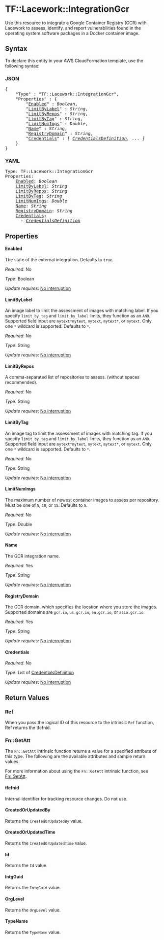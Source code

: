 # TF::Lacework::IntegrationGcr

Use this resource to integrate a Google Container Registry (GCR) with Lacework to assess, identify,
and report vulnerabilities found in the operating system software packages in a Docker container
image.

## Syntax

To declare this entity in your AWS CloudFormation template, use the following syntax:

### JSON

<pre>
{
    "Type" : "TF::Lacework::IntegrationGcr",
    "Properties" : {
        "<a href="#enabled" title="Enabled">Enabled</a>" : <i>Boolean</i>,
        "<a href="#limitbylabel" title="LimitByLabel">LimitByLabel</a>" : <i>String</i>,
        "<a href="#limitbyrepos" title="LimitByRepos">LimitByRepos</a>" : <i>String</i>,
        "<a href="#limitbytag" title="LimitByTag">LimitByTag</a>" : <i>String</i>,
        "<a href="#limitnumimgs" title="LimitNumImgs">LimitNumImgs</a>" : <i>Double</i>,
        "<a href="#name" title="Name">Name</a>" : <i>String</i>,
        "<a href="#registrydomain" title="RegistryDomain">RegistryDomain</a>" : <i>String</i>,
        "<a href="#credentials" title="Credentials">Credentials</a>" : <i>[ <a href="credentialsdefinition.md">CredentialsDefinition</a>, ... ]</i>
    }
}
</pre>

### YAML

<pre>
Type: TF::Lacework::IntegrationGcr
Properties:
    <a href="#enabled" title="Enabled">Enabled</a>: <i>Boolean</i>
    <a href="#limitbylabel" title="LimitByLabel">LimitByLabel</a>: <i>String</i>
    <a href="#limitbyrepos" title="LimitByRepos">LimitByRepos</a>: <i>String</i>
    <a href="#limitbytag" title="LimitByTag">LimitByTag</a>: <i>String</i>
    <a href="#limitnumimgs" title="LimitNumImgs">LimitNumImgs</a>: <i>Double</i>
    <a href="#name" title="Name">Name</a>: <i>String</i>
    <a href="#registrydomain" title="RegistryDomain">RegistryDomain</a>: <i>String</i>
    <a href="#credentials" title="Credentials">Credentials</a>: <i>
      - <a href="credentialsdefinition.md">CredentialsDefinition</a></i>
</pre>

## Properties

#### Enabled

The state of the external integration. Defaults to `true`.

_Required_: No

_Type_: Boolean

_Update requires_: [No interruption](https://docs.aws.amazon.com/AWSCloudFormation/latest/UserGuide/using-cfn-updating-stacks-update-behaviors.html#update-no-interrupt)

#### LimitByLabel

An image label to limit the assessment of images with matching label. If you specify `limit_by_tag` and `limit_by_label` limits, they function as an `AND`. Supported field input are `mytext*mytext`, `mytext`, `mytext*`, or `mytext`. Only one `*` wildcard is supported. Defaults to `*`.

_Required_: No

_Type_: String

_Update requires_: [No interruption](https://docs.aws.amazon.com/AWSCloudFormation/latest/UserGuide/using-cfn-updating-stacks-update-behaviors.html#update-no-interrupt)

#### LimitByRepos

A comma-separated list of repositories to assess. (without spaces recommended).

_Required_: No

_Type_: String

_Update requires_: [No interruption](https://docs.aws.amazon.com/AWSCloudFormation/latest/UserGuide/using-cfn-updating-stacks-update-behaviors.html#update-no-interrupt)

#### LimitByTag

An image tag to limit the assessment of images with matching tag. If you specify `limit_by_tag` and `limit_by_label` limits, they function as an `AND`. Supported field input are `mytext*mytext`, `mytext`, `mytext*`, or `mytext`. Only one `*` wildcard is supported. Defaults to `*`.

_Required_: No

_Type_: String

_Update requires_: [No interruption](https://docs.aws.amazon.com/AWSCloudFormation/latest/UserGuide/using-cfn-updating-stacks-update-behaviors.html#update-no-interrupt)

#### LimitNumImgs

The maximum number of newest container images to assess per repository. Must be one of `5`, `10`, or `15`. Defaults to `5`.

_Required_: No

_Type_: Double

_Update requires_: [No interruption](https://docs.aws.amazon.com/AWSCloudFormation/latest/UserGuide/using-cfn-updating-stacks-update-behaviors.html#update-no-interrupt)

#### Name

The GCR integration name.

_Required_: Yes

_Type_: String

_Update requires_: [No interruption](https://docs.aws.amazon.com/AWSCloudFormation/latest/UserGuide/using-cfn-updating-stacks-update-behaviors.html#update-no-interrupt)

#### RegistryDomain

The GCR domain, which specifies the location where you store the images. Supported domains are `gcr.io`, `us.gcr.io`, `eu.gcr.io`, or `asia.gcr.io`.

_Required_: Yes

_Type_: String

_Update requires_: [No interruption](https://docs.aws.amazon.com/AWSCloudFormation/latest/UserGuide/using-cfn-updating-stacks-update-behaviors.html#update-no-interrupt)

#### Credentials

_Required_: No

_Type_: List of <a href="credentialsdefinition.md">CredentialsDefinition</a>

_Update requires_: [No interruption](https://docs.aws.amazon.com/AWSCloudFormation/latest/UserGuide/using-cfn-updating-stacks-update-behaviors.html#update-no-interrupt)

## Return Values

### Ref

When you pass the logical ID of this resource to the intrinsic `Ref` function, Ref returns the tfcfnid.

### Fn::GetAtt

The `Fn::GetAtt` intrinsic function returns a value for a specified attribute of this type. The following are the available attributes and sample return values.

For more information about using the `Fn::GetAtt` intrinsic function, see [Fn::GetAtt](https://docs.aws.amazon.com/AWSCloudFormation/latest/UserGuide/intrinsic-function-reference-getatt.html).

#### tfcfnid

Internal identifier for tracking resource changes. Do not use.

#### CreatedOrUpdatedBy

Returns the <code>CreatedOrUpdatedBy</code> value.

#### CreatedOrUpdatedTime

Returns the <code>CreatedOrUpdatedTime</code> value.

#### Id

Returns the <code>Id</code> value.

#### IntgGuid

Returns the <code>IntgGuid</code> value.

#### OrgLevel

Returns the <code>OrgLevel</code> value.

#### TypeName

Returns the <code>TypeName</code> value.

